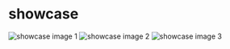 # showcase

![showcase image 1](assets/image-1 "image 1")
![showcase image 2](assets/image-2 "image 2")
![showcase image 3](assets/image-3 "image 3")
